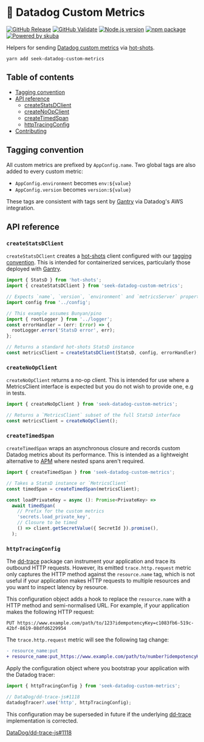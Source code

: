 # 🐶 Datadog Custom Metrics

[![GitHub Release](https://github.com/seek-oss/datadog-custom-metrics/workflows/Release/badge.svg?branch=master)](https://github.com/seek-oss/datadog-custom-metrics/actions?query=workflow%3ARelease)
[![GitHub Validate](https://github.com/seek-oss/datadog-custom-metrics/workflows/Validate/badge.svg?branch=master)](https://github.com/seek-oss/datadog-custom-metrics/actions?query=workflow%3AValidate)
[![Node.js version](https://img.shields.io/badge/node-%3E%3D%2010-brightgreen)](https://nodejs.org/en/)
[![npm package](https://img.shields.io/npm/v/seek-datadog-custom-metrics)](https://www.npmjs.com/package/seek-datadog-custom-metrics)
[![Powered by skuba](https://img.shields.io/badge/🤿%20skuba-powered-009DC4)](https://github.com/seek-oss/skuba)

Helpers for sending [Datadog custom metrics](https://docs.datadoghq.com/developers/metrics/custom_metrics/) via [hot-shots](https://github.com/brightcove/hot-shots).

```shell
yarn add seek-datadog-custom-metrics
```

## Table of contents

- [Tagging convention](#tagging-convention)
- [API reference](#api-reference)
  - [createStatsDClient](#createstatsdclient)
  - [createNoOpClient](#createnoopclient)
  - [createTimedSpan](#createtimedspan)
  - [httpTracingConfig](#httptracingconfig)
- [Contributing](https://github.com/seek-oss/datadog-custom-metrics/blob/master/CONTRIBUTING.md)

## Tagging convention

All custom metrics are prefixed by `AppConfig.name`.
Two global tags are also added to every custom metric:

- `AppConfig.environment` becomes `env:${value}`
- `AppConfig.version` becomes `version:${value}`

These tags are consistent with tags sent by [Gantry](https://github.com/SEEK-Jobs/gantry) via Datadog's AWS integration.

## API reference

### `createStatsDClient`

`createStatsDClient` creates a [hot-shots](https://github.com/brightcove/hot-shots) client configured with our [tagging convention](#tagging-convention).
This is intended for containerized services, particularly those deployed with [Gantry](https://github.com/SEEK-Jobs/gantry).

```typescript
import { StatsD } from 'hot-shots';
import { createStatsDClient } from 'seek-datadog-custom-metrics';

// Expects `name`, `version`, `environment` and `metricsServer` properties
import config from '../config';

// This example assumes Bunyan/pino
import { rootLogger } from '../logger';
const errorHandler = (err: Error) => {
  rootLogger.error('StatsD error', err);
};

// Returns a standard hot-shots StatsD instance
const metricsClient = createStatsDClient(StatsD, config, errorHandler);
```

### `createNoOpClient`

`createNoOpClient` returns a no-op client.
This is intended for use where a MetricsClient interface is expected but you do not wish to provide one, e.g in tests.

```typescript
import { createNoOpClient } from 'seek-datadog-custom-metrics';

// Returns a `MetricsClient` subset of the full StatsD interface
const metricsClient = createNoOpClient();
```

### `createTimedSpan`

`createTimedSpan` wraps an asynchronous closure and records custom Datadog metrics about its performance.
This is intended as a lightweight alternative to [APM](https://www.datadoghq.com/apm/) where nested spans aren't required.

```typescript
import { createTimedSpan } from 'seek-datadog-custom-metrics';

// Takes a StatsD instance or `MetricsClient`
const timedSpan = createTimedSpan(metricsClient);

const loadPrivateKey = async (): Promise<PrivateKey> =>
  await timedSpan(
    // Prefix for the custom metrics
    'secrets.load_private_key',
    // Closure to be timed
    () => client.getSecretValue({ SecretId }).promise(),
  );
```

### `httpTracingConfig`

The [dd-trace] package can instrument your application and trace its outbound HTTP requests.
However, its emitted `trace.http.request` metric only captures the HTTP method against the `resource.name` tag,
which is not useful if your application makes HTTP requests to multiple resources and you want to inspect latency by resource.

This configuration object adds a hook to replace the `resource.name` with a HTTP method and semi-normalised URL.
For example, if your application makes the following HTTP request:

```http
PUT https://www.example.com/path/to/123?idempotencyKey=c1083fb6-519c-42bf-8619-08dfd6229954
```

The `trace.http.request` metric will see the following tag change:

```diff
- resource_name:put
+ resource_name:put_https://www.example.com/path/to/number?idempotencyKey=uuid
```

Apply the configuration object where you bootstrap your application with the Datadog tracer:

```typescript
import { httpTracingConfig } from 'seek-datadog-custom-metrics';

// DataDog/dd-trace-js#1118
datadogTracer?.use('http', httpTracingConfig);
```

This configuration may be superseded in future if the underlying [dd-trace] implementation is corrected.

[DataDog/dd-trace-js#1118](https://github.com/DataDog/dd-trace-js/issues/1118)

[dd-trace]: https://github.com/DataDog/dd-trace-js
